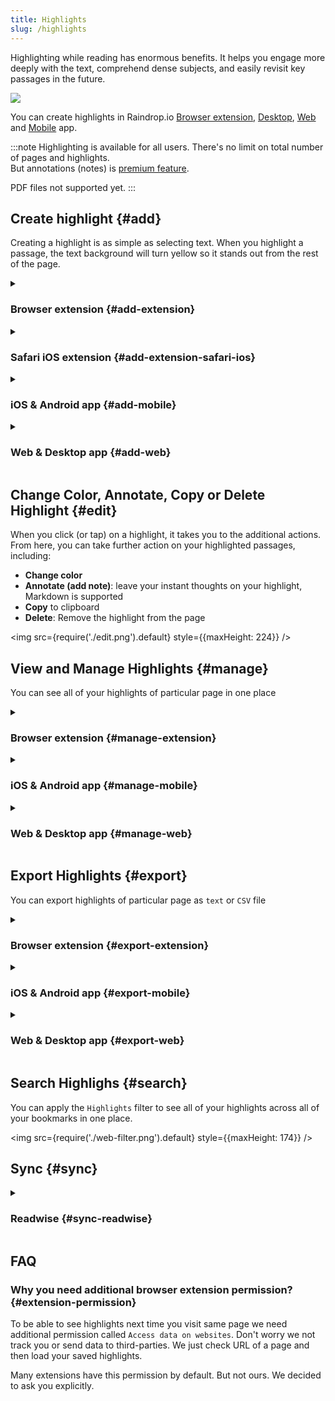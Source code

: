 ```yaml
---
title: Highlights
slug: /highlights
---
```


Highlighting while reading has enormous benefits.
It helps you engage more deeply with the text, comprehend dense subjects, and easily revisit key passages in the future.

![](intro.png)

You can create highlights in Raindrop.io [Browser extension](../../getting-started/install-extension/index.md), [Desktop](https://raindrop.io/download), [Web](https://app.raindrop.io) and [Mobile](https://raindrop.io/download) app.

:::note
Highlighting is available for all users. There's no limit on total number of pages and highlights.  
But annotations (notes) is [premium feature](../../billing/premium-features.md).

PDF files not supported yet.
:::




## Create highlight {#add}
Creating a highlight is as simple as selecting text.
When you highlight a passage, the text background will turn yellow so it stands out from the rest of the page.



<details><summary>

### Browser extension {#add-extension}

</summary>

1. Click & drag your mouse across the text that you would like to highlight
2. Select `Save highlight` from context menu or:   
    a. *Google Chrome*: Press `Ctrl+Shift+S` (or `Cmd+Shift+S` on a Mac)    
    b. *Other browser*: Press `Alt+X` (or `⌃X` on a Mac)
3. *Only once*: Accept permission request. [Why?](#extension-permission)

<p><img src={require('./extension.png').default} style={{maxHeight: 155}} /></p>

:::warning Very important!
In Safari (macOS) be sure to click **Always Allow on Every Website** when it ask for permission

<img src={require('./safari-macos-permissions.jpg').default} style={{maxHeight: 312}} />
:::

</details>



<details><summary>

### Safari iOS extension {#add-extension-safari-ios}

</summary>

Select the text you would like to highlight, then tap the color button

<p><img src={require('./safari-ios-select.png').default} style={{maxHeight: 180}} /></p>

----

#### Only once:

1. Open iOS **Settings**
2. Go to `Safari / Extensions / Raindrop.io`
3. Tap `All Websites` or `Other Websites` and select **Allow**
4. Restart Safari

</details>



<details><summary>

### iOS & Android app {#add-mobile}

</summary>

1. Tap on a bookmark
2. Select the text you would like to highlight, then tap the color button

:::note
On iOS you can add highlights in Safari browser. [**Learn more**](#add-extension-safari-ios)   
:::

:::note
Unfortunately Chrome on Android doesn't support such functionality yet
:::

</details>



<details><summary>

### Web & Desktop app {#add-web}

</summary>

1. Click on a bookmark, then go to `Web` or `Preview` tab
2. Click & drag your mouse across the text that you would like to highlight
3. Select desired highlight color and/or add annotation

<img src={require('./web.png').default} style={{maxHeight: 417}} />

</details>





## Change Color, Annotate, Copy or Delete Highlight {#edit}
When you click (or tap) on a highlight, it takes you to the additional actions. From here, you can take further action on your highlighted passages, including:
- **Change color**
- **Annotate (add note)**: leave your instant thoughts on your highlight, Markdown is supported
- **Copy** to clipboard
- **Delete**: Remove the highlight from the page

<img src={require('./edit.png').default} style={{maxHeight: 224}} />




## View and Manage Highlights {#manage}
You can see all of your highlights of particular page in one place

<details><summary>

### Browser extension {#manage-extension}

</summary>

1. Click Raindrop.io extension icon in a browser toolbar
2. Click `Highlights` button

</details>


<details><summary>

### iOS & Android app {#manage-mobile}

</summary>

1. Go to edit bookmark screen
2. Tap `Highlights`

</details>


<details><summary>

### Web & Desktop app {#manage-web}

</summary>

1. Click on a bookmark
2. Click `Highlights` button in the bottom of the page

<img src={require('./manage.png').default} style={{maxHeight: 583}} />

</details>



## Export Highlights {#export}
You can export highlights of particular page as `text` or `CSV` file

<details><summary>

### Browser extension {#export-extension}

</summary>

1. Click Raindrop.io extension icon in a browser toolbar
2. Click `Highlights` button
3. Click `Export` icon

</details>


<details><summary>

### iOS & Android app {#export-mobile}

</summary>

Not implemented yet

</details>


<details><summary>

### Web & Desktop app {#export-web}

</summary>

1. Click on a bookmark
2. Click `Highlights` button in the bottom of the page
3. Click `Export` icon

</details>



## Search Highlighs {#search}
You can apply the `Highlights` filter to see all of your highlights across all of your bookmarks in one place.

<img src={require('./web-filter.png').default} style={{maxHeight: 174}} />



## Sync {#sync}

<details><summary>

### Readwise {#sync-readwise}

</summary>

[Connect your Raindrop account](https://readwise.io/welcome/sync#raindrop)

</details>


## FAQ
### Why you need additional browser extension permission? {#extension-permission}
To be able to see highlights next time you visit same page we need additional permission called `Access data on websites`.
Don't worry we not track you or send data to third-parties. We just check URL of a page and then load your saved highlights.

Many extensions have this permission by default. But not ours. We decided to ask you explicitly.